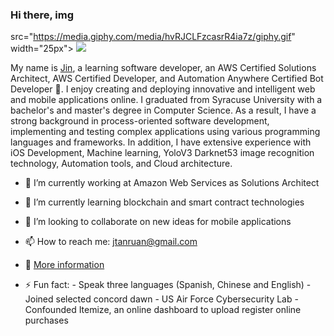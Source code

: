 ### Hi there, img 
src="https://media.giphy.com/media/hvRJCLFzcasrR4ia7z/giphy.gif" width="25px"> ![](https://visitor-badge.glitch.me/badge?page_id=ztanruan.ztanruan)


My name is [Jin](https://ztanruan.com), a learning software developer, an AWS Certified Solutions Architect, AWS Certified Developer, and Automation Anywhere Certified Bot Developer 🚀. I enjoy creating and deploying innovative and intelligent web and mobile applications online. I graduated from Syracuse University with a bachelor's and master's degree in Computer Science. As a result, I have a strong background in process-oriented software development, implementing and testing complex applications using various programming languages and frameworks. In addition, I have extensive experience with iOS Development, Machine learning, YoloV3 Darknet53 image recognition technology, Automation tools, and Cloud architecture.

- 🔭 I’m currently working at Amazon Web Services as Solutions Architect
- 🌱 I’m currently learning blockchain and smart contract technologies
- 👯 I’m looking to collaborate on new ideas for mobile applications
- 📫 How to reach me:
  jtanruan@gmail.com

- 📝 [More information](https://ztanruan.com/resume.pdf)

- ⚡ Fun fact: 
      - Speak three languages (Spanish, Chinese and English)
      - Joined selected concord dawn - US Air Force Cybersecurity Lab
      - Confounded Itemize, an online dashboard to upload register online purchases

